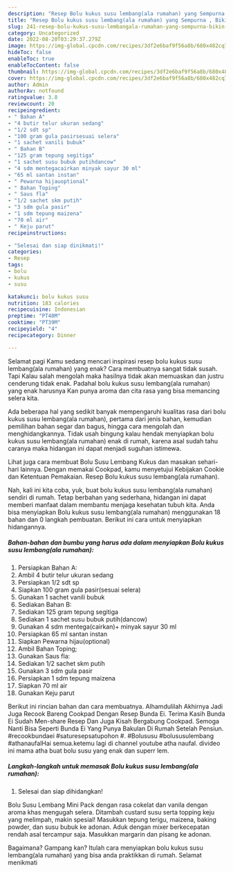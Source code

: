 ```yaml
---
description: "Resep Bolu kukus susu lembang(ala rumahan) yang Sempurna , Bikin Ngiler"
title: "Resep Bolu kukus susu lembang(ala rumahan) yang Sempurna , Bikin Ngiler"
slug: 241-resep-bolu-kukus-susu-lembangala-rumahan-yang-sempurna-bikin-ngiler
category: Uncategorized
date: 2022-08-20T03:29:37.279Z
image: https://img-global.cpcdn.com/recipes/3df2e6baf9f56a8b/680x482cq70/bolu-kukus-susu-lembangala-rumahan-foto-resep-utama.jpg
hideToc: false
enableToc: true
enableTocContent: false
thumbnail: https://img-global.cpcdn.com/recipes/3df2e6baf9f56a8b/680x482cq70/bolu-kukus-susu-lembangala-rumahan-foto-resep-utama.jpg
cover: https://img-global.cpcdn.com/recipes/3df2e6baf9f56a8b/680x482cq70/bolu-kukus-susu-lembangala-rumahan-foto-resep-utama.jpg
author: Admin
authorAv: notfound
ratingvalue: 3.8
reviewcount: 20
recipeingredient:
- " Bahan A"
- "4 butir telur ukuran sedang"
- "1/2 sdt sp"
- "100 gram gula pasirsesuai selera"
- "1 sachet vanili bubuk"
- " Bahan B"
- "125 gram tepung segitiga"
- "1 sachet susu bubuk putihdancow"
- "4 sdm mentegacairkan minyak sayur 30 ml"
- "65 ml santan instan"
- " Pewarna hijauoptional"
- " Bahan Toping"
- " Saus fla"
- "1/2 sachet skm putih"
- "3 sdm gula pasir"
- "1 sdm tepung maizena"
- "70 ml air"
- " Keju parut"
recipeinstructions:

- "Selesai dan siap dinikmati!"
categories:
- Resep
tags:
- bolu
- kukus
- susu

katakunci: bolu kukus susu 
nutrition: 183 calories
recipecuisine: Indonesian
preptime: "PT40M"
cooktime: "PT39M"
recipeyield: "4"
recipecategory: Dinner

---
```



Selamat pagi Kamu sedang mencari inspirasi resep bolu kukus susu lembang(ala rumahan) yang enak? Cara membuatnya sangat tidak susah. Tapi Kalau salah mengolah maka hasilnya tidak akan memuaskan dan justru cenderung tidak enak. Padahal bolu kukus susu lembang(ala rumahan) yang enak harusnya Kan punya aroma dan cita rasa yang bisa memancing selera kita.


Ada beberapa hal yang sedikit banyak mempengaruhi kualitas rasa dari bolu kukus susu lembang(ala rumahan), pertama dari jenis bahan, kemudian pemilihan bahan segar dan bagus, hingga cara mengolah dan menghidangkannya. Tidak usah bingung kalau hendak menyiapkan bolu kukus susu lembang(ala rumahan) enak di rumah, karena asal sudah tahu caranya maka hidangan ini dapat menjadi suguhan istimewa.

Lihat juga cara membuat Bolu Susu Lembang Kukus dan masakan sehari-hari lainnya. Dengan memakai Cookpad, kamu menyetujui Kebijakan Cookie dan Ketentuan Pemakaian. Resep Bolu kukus susu lembang(ala rumahan).


Nah, kali ini kita coba, yuk, buat bolu kukus susu lembang(ala rumahan) sendiri di rumah. Tetap berbahan yang sederhana, hidangan ini dapat memberi manfaat dalam membantu menjaga kesehatan tubuh kita. Anda bisa menyiapkan Bolu kukus susu lembang(ala rumahan) menggunakan 18 bahan dan 0 langkah pembuatan. Berikut ini cara untuk menyiapkan hidangannya.

<!--inarticleads1-->

##### Bahan-bahan dan bumbu yang harus ada dalam menyiapkan Bolu kukus susu lembang(ala rumahan):

1. Persiapkan  Bahan A:
1. Ambil 4 butir telur ukuran sedang
1. Persiapkan 1/2 sdt sp
1. Siapkan 100 gram gula pasir(sesuai selera)
1. Gunakan 1 sachet vanili bubuk
1. Sediakan  Bahan B:
1. Sediakan 125 gram tepung segitiga
1. Sediakan 1 sachet susu bubuk putih(dancow)
1. Gunakan 4 sdm mentega(cairkan)+ minyak sayur 30 ml
1. Persiapkan 65 ml santan instan
1. Siapkan  Pewarna hijau(optional)
1. Ambil  Bahan Toping;
1. Gunakan  Saus fla:
1. Sediakan 1/2 sachet skm putih
1. Gunakan 3 sdm gula pasir
1. Persiapkan 1 sdm tepung maizena
1. Siapkan 70 ml air
1. Gunakan  Keju parut


Berikut ini rincian bahan dan cara membuatnya. Alhamdulilah Akhirnya Jadi Juga Recook Bareng Cookpad Dengan Resep Bunda Ei. Terima Kasih Bunda Ei Sudah Men-share Resep Dan Juga Kisah Bergabung Cookpad. Semoga Nanti Bisa Seperti Bunda Ei Yang Punya Bakulan Di Rumah Setelah Pensiun. #recookbundaei #saturesepsatupohon #. #Bolususu #bolususulembang #athanaufalHai semua.ketemu lagi di channel youtube atha naufal. divideo ini mama atha buat bolu susu yang enak dan superr lem. 

<!--inarticleads2-->

##### Langkah-langkah untuk memasak Bolu kukus susu lembang(ala rumahan):


1. Selesai dan siap dihidangkan!

Bolu Susu Lembang Mini Pack dengan rasa cokelat dan vanila dengan aroma khas mengugah selera. Ditambah custard susu serta topping keju yang melimpah, makin spesial! Masukkan tepung terigu, maizena, baking powder, dan susu bubuk ke adonan. Aduk dengan mixer berkecepatan rendah asal tercampur saja. Masukkan margarin dan pisang ke adonan. 

Bagaimana? Gampang kan? Itulah cara menyiapkan bolu kukus susu lembang(ala rumahan) yang bisa anda praktikkan di rumah. Selamat menikmati
